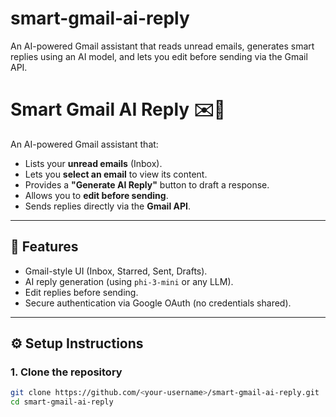 # smart-gmail-ai-reply
An AI-powered Gmail assistant that reads unread emails, generates smart replies using an AI model, and lets you edit before sending via the Gmail API.



# Smart Gmail AI Reply ✉️🤖

An AI-powered Gmail assistant that:
- Lists your **unread emails** (Inbox).
- Lets you **select an email** to view its content.
- Provides a **"Generate AI Reply"** button to draft a response.
- Allows you to **edit before sending**.
- Sends replies directly via the **Gmail API**.

---

## 🚀 Features
- Gmail-style UI (Inbox, Starred, Sent, Drafts).
- AI reply generation (using `phi-3-mini` or any LLM).
- Edit replies before sending.
- Secure authentication via Google OAuth (no credentials shared).

---

## ⚙️ Setup Instructions

### 1. Clone the repository
```bash
git clone https://github.com/<your-username>/smart-gmail-ai-reply.git
cd smart-gmail-ai-reply
